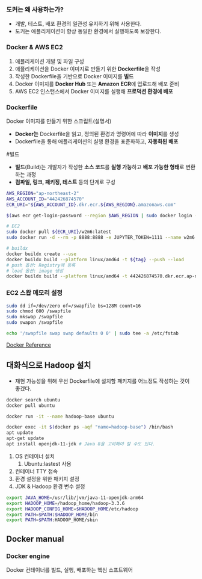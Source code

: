 ### 도커는 왜 사용하는가?
- 개발, 테스트, 배포 환경의 일관성 유지하기 위해 사용한다.
- 도커는 애플리케이션이 항상 동일한 환경에서 실행하도록 보장한다.
### Docker & AWS EC2
1. 애플리케이션 개발 및 파일 구성
2. 애플리케이션을 Docker 이미지로 만들기 위한 **Dockerfile**을 작성
3. 작성한 Dockerfile을 기반으로 Docker 이미지를 **빌드**
4. Docker 이미지를 **Docker Hub** 또는 **Amazon ECR**에 업로드해 배포 준비
5. AWS EC2 인스턴스에서 Docker 이미지를 실행해 **프로덕션 환경에 배포**

### Dockerfile
Docker 이미지를 만들기 위한 스크립트(설명서)
- **Docker는** Dockerfile을 읽고, 정의된 환경과 명령어에 따라 **이미지**를 생성
- Dockerfile을 통해 애플리케이션의 실행 환경을 표준화하고, **자동화된 배포**

#빌드
- **빌드**(Build)는 개발자가 작성한 **소스 코드**를 **실행 가능**하고 **배포 가능한 형태**로 변환하는 과정
- **컴파일, 링크, 패키징, 테스트** 등의 단계로 구성

```bash
AWS_REGION="ap-northeast-2"
AWS_ACCOUNT_ID="442426874570"
ECR_URI="${AWS_ACCOUNT_ID}.dkr.ecr.${AWS_REGION}.amazonaws.com"

$(aws ecr get-login-password --region $AWS_REGION | sudo docker login --username AWS --password-stdin $ECR_URI)

# EC2
sudo docker pull ${ECR_URI}/w2m6:latest
sudo docker run -d --rm -p 8888:8888 -e JUPYTER_TOKEN=1111 --name w2m6 ${ECR_URI}/w2m6:latest

# buildx
docker buildx create --use
docker buildx build --platform linux/amd64 -t ${tag} --push --load
# push 옵션: Registry에 등록
# load 옵션: image 생성
docker buildx build --platform linux/amd64 -t 442426874570.dkr.ecr.ap-northeast-2.amazonaws.com/w2m6:latest --push .
```
### EC2 스왑 메모리 설정
```bash
sudo dd if=/dev/zero of=/swapfile bs=128M count=16
sudo chmod 600 /swapfile
sudo mkswap /swapfile
sudo swapon /swapfile

echo '/swapfile swap swap defaults 0 0' | sudo tee -a /etc/fstab
```

[Docker Reference](https://docs.docker.com/reference/)
## 대화식으로 Hadoop 설치
- 재현 가능성을 위해 우선 Dockerfile에 설치할 패키지를 어느정도 작성하는 것이 좋겠다.
```bash
docker search ubuntu
docker pull ubuntu

docker run -it --name hadoop-base ubuntu

docker exec -it $(docker ps -aqf "name=hadoop-base") /bin/bash
apt update
apt-get update
apt install openjdk-11-jdk # Java 8을 고려해야 할 수도 있다.
```
1. OS 컨테이너 설치
	1. Ubuntu:lastest 사용
2. 컨테이너 TTY 접속
3. 환경 설정을 위한 패키지 설정
4. JDK & Hadoop 환경 변수 설정
```bash
export JAVA_HOME=/usr/lib/jvm/java-11-openjdk-arm64
export HADOOP_HOME=/hadoop_home/hadoop-3.3.6
export HADOOP_CONFIG_HOME=$HADOOP_HOME/etc/hadoop
export PATH=$PATH:$HADOOP_HOME/bin
export PATH=$PATH:HADOOP_HOME/sbin
```

## Docker manual
### Docker engine
Docker 컨테이너를 빌드, 실행, 배포하는 핵심 소프트웨어
